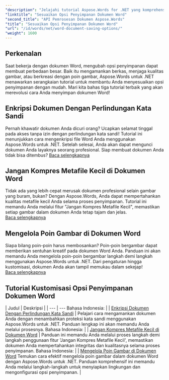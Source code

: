 ```yaml
---
"description": "Jelajahi tutorial Aspose.Words for .NET yang komprehensif untuk menyesuaikan opsi penyimpanan dokumen Word, termasuk proteksi kata sandi, menjaga kualitas gambar, dan mengelola poin gambar."
"linktitle": "Sesuaikan Opsi Penyimpanan Dokumen Word"
"second_title": "API Pemrosesan Dokumen Aspose.Words"
"title": "Sesuaikan Opsi Penyimpanan Dokumen Word"
"url": "/id/words/net/word-document-saving-options/"
"weight": 1600
---
```


## Perkenalan

Saat bekerja dengan dokumen Word, mengubah opsi penyimpanan dapat membuat perbedaan besar. Baik itu mengamankan berkas, menjaga kualitas gambar, atau berkreasi dengan poin gambar, Aspose.Words untuk .NET menawarkan serangkaian tutorial untuk membantu Anda menyesuaikan opsi penyimpanan dengan mudah. Mari kita bahas tiga tutorial terbaik yang akan merevolusi cara Anda menyimpan dokumen Word!  

## Enkripsi Dokumen Dengan Perlindungan Kata Sandi  
Pernah khawatir dokumen Anda dicuri orang? Ucapkan selamat tinggal pada akses tanpa izin dengan perlindungan kata sandi! Tutorial ini menunjukkan cara mengenkripsi file Word Anda menggunakan Aspose.Words untuk .NET. Setelah selesai, Anda akan dapat mengunci dokumen Anda layaknya seorang profesional. Siap membuat dokumen Anda tidak bisa ditembus? [Baca selengkapnya](./encrypt-document-with-password-protect/)  

## Jangan Kompres Metafile Kecil di Dokumen Word  
Tidak ada yang lebih cepat merusak dokumen profesional selain gambar yang buram, bukan? Dengan Aspose.Words, Anda dapat mempertahankan kualitas metafile kecil Anda selama proses penyimpanan. Tutorial ini memandu Anda melalui fitur "Jangan Kompres Metafile Kecil", memastikan setiap gambar dalam dokumen Anda tetap tajam dan jelas.  
[Baca selengkapnya](./do-not-compress-small-metafiles-word-documents/)  

## Mengelola Poin Gambar di Dokumen Word  
Siapa bilang poin-poin harus membosankan? Poin-poin bergambar dapat memberikan sentuhan kreatif pada dokumen Word Anda. Panduan ini akan memandu Anda mengelola poin-poin bergambar langkah demi langkah menggunakan Aspose.Words untuk .NET. Dari pengaturan hingga kustomisasi, dokumen Anda akan tampil memukau dalam sekejap!  
[Baca selengkapnya](./manage-picture-bullet/)  

 ## Tutorial Kustomisasi Opsi Penyimpanan Dokumen Word
| Judul | Deskripsi |
| --- | --- Bahasa Indonesia: |
| [Enkripsi Dokumen Dengan Perlindungan Kata Sandi](./encrypt-document-with-password-protect/) | Pelajari cara mengamankan dokumen Anda dengan menambahkan proteksi kata sandi menggunakan Aspose.Words untuk .NET. Panduan lengkap ini akan memandu Anda melalui prosesnya. Bahasa Indonesia: |
| [Jangan Kompres Metafile Kecil di Dokumen Word](./do-not-compress-small-metafiles-word-documents/) | Panduan ini memandu Anda melalui proses langkah demi langkah penggunaan fitur 'Jangan Kompres Metafile Kecil', memastikan dokumen Anda mempertahankan integritas dan kualitasnya selama proses penyimpanan. Bahasa Indonesia: |
| [Mengelola Poin Gambar di Dokumen Word](./manage-picture-bullet/) Temukan cara efektif mengelola poin gambar dalam dokumen Word dengan Aspose.Words untuk .NET. Panduan komprehensif ini memandu Anda melalui langkah-langkah untuk menyiapkan lingkungan dan mengonfigurasi opsi penyimpanan. |